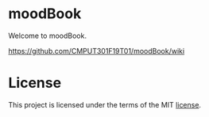 # moodBook

Welcome to moodBook.

https://github.com/CMPUT301F19T01/moodBook/wiki


# License
This project is licensed under the terms of the MIT [license](LICENSE).
